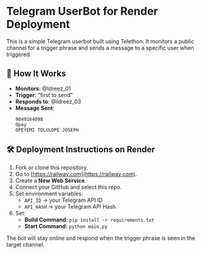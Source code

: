 # Telegram UserBot for Render Deployment

This is a simple Telegram userbot built using Telethon. It monitors a public channel for a trigger phrase and sends a message to a specific user when triggered.

## 🔧 How It Works

- **Monitors**: @Idreez_01
- **Trigger**: "first to send"
- **Responds to**: @Idreez_03
- **Message Sent**:
  ```
  9049164098
  Opay
  OPEYEMI TOLULOPE JOSEPH
  ```

## 🛠 Deployment Instructions on Render

1. Fork or clone this repository.
2. Go to [https://railway.com](https://railway.com).
3. Create a **New Web Service**.
4. Connect your GitHub and select this repo.
5. Set environment variables:
   - `API_ID` → your Telegram API ID
   - `API_HASH` → your Telegram API Hash
6. Set:
   - **Build Command:** `pip install -r requirements.txt`
   - **Start Command:** `python main.py`

The bot will stay online and respond when the trigger phrase is seen in the target channel.
